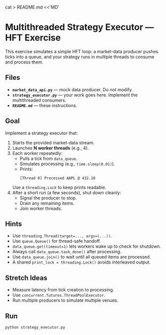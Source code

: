 
cat > README.md <<'MD'
# Multithreaded Strategy Executor — HFT Exercise

This exercise simulates a simple HFT loop: a market-data producer pushes ticks into a queue, and your strategy runs in multiple threads to consume and process them.

## Files
- **`market_data_api.py`** — mock data producer. Do not modify.  
- **`strategy_executor.py`** — your work goes here. Implement the multithreaded consumers.  
- **`README.md`** — these instructions.

## Goal
Implement a strategy executor that:
1. Starts the provided market-data stream.
2. Launches **N worker threads** (e.g., 4).
3. Each worker repeatedly:
   - Pulls a tick from `data_queue`.
   - Simulates processing (e.g., `time.sleep(0.01)`).
   - Prints:  
     ```
     [Thread 0] Processed AAPL @ 432.10
     ```
   Use a `threading.Lock` to keep prints readable.
4. After a short run (a few seconds), shut down cleanly:
   - Signal the producer to stop.
   - Drain any remaining items.
   - Join worker threads.

## Hints
- Use `threading.Thread(target=..., args=(...))`.
- Use `queue.Queue()` for thread-safe handoff.
- `data_queue.get(timeout=1)` lets workers wake up to check for shutdown.
- Always call `data_queue.task_done()` after processing.
- Use `data_queue.join()` to wait until all queued items are processed.
- A shared `print_lock = threading.Lock()` avoids interleaved output.

## Stretch Ideas
- Measure latency from tick creation to processing.
- Use `concurrent.futures.ThreadPoolExecutor`.
- Run multiple producers to simulate multiple venues.

## Run
```bash
python strategy_executor.py

